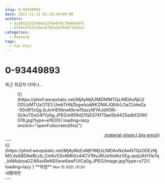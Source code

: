 ```yaml
---
slug: 0-93449893
date: 2021-11-15 01:19:59+09:00
authors:
  - dcd9531325484a2379e0f8c70d8b40f5
  - 67b4c6fb2220ac6705aa97046f3503a1
categories:
  - Hayoung
tags:
  - Fan Post
---
```


# 0-93449893

<div class="post-container" markdown="1">
<div class="content-container md-sidebar__scrollwrap" markdown="1">

복근 최강자 더여니...
<figure markdown="1">
![](https://phinf.wevpstatic.net/MjAyMjA3MDNfMTQz/MDAxNjU2ODUzMTUzOTE3.UmbTHNZbgwlsiaWKZNlKJQ64rLOaCUdwZa-50vBf1zQg.ibJmHENtnwKkrwf5azyWYAJdX0Ri-QUkxTEeG4fYjiAg.JPEG/e959d21fa5374f73ae5b4425adbf2090078.jpg?type=e1920){ loading=lazy onclick="openFullscreen(this)"}
</figure>


</div>
</div>

<div style="text-align: right;" markdown="1">
<a href="https://weverse.io/fromis9/fanpost/0-93449893" style="text-align: right;">:material-share:{.big-emoji}</a>
</div>
---

<div class="comments-container md-sidebar__scrollwrap" markdown="1">
<div class="comment" markdown="1">
<div class='id-container' markdown="1">
![](https://phinf.wevpstatic.net/MjAyMzExMjFfMjUz/MDAxNzAwNTQzODEzNjM0.dsABDAwBLvb_CmKv53nAMh0x44CV1NvJRUsHloAtzVEg.spqUAHYle7q_biNAdzoaGZ4l5soReNS5ww6awFUlCa0g.JPEG/image.jpg?type=s72){ loading=lazy }
**<span class="artist">하영</span>** <small>Nov 15 2021, 01:20</small><br>
</div>
<div class='comment-body' markdown="1">
내빨래판
</div>
</div>
</div>
---
